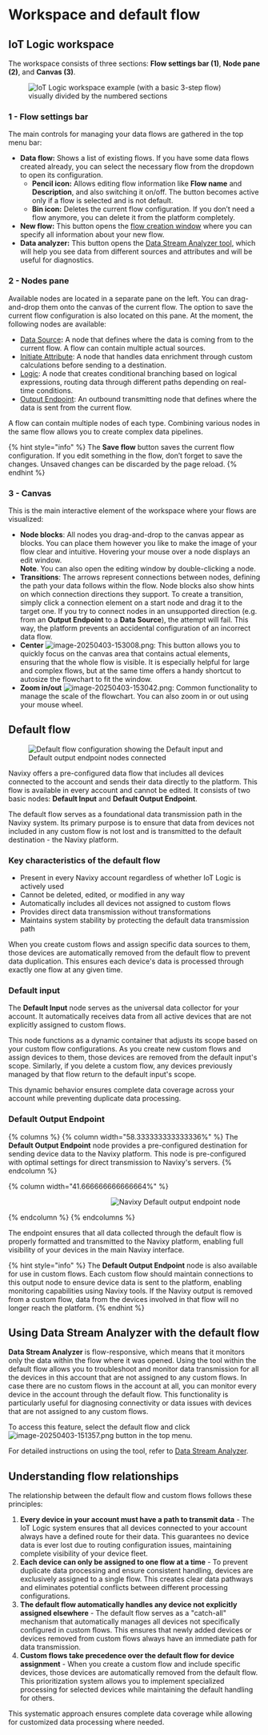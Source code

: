 # Workspace and default flow

## IoT Logic workspace

The workspace consists of three sections: **Flow settings bar (1)**, **Node pane (2)**, and **Canvas (3)**.

<figure><img src="../../../.gitbook/assets/IoT_Logic_workspace_example (1).webp" alt="IoT Logic workspace example (with a basic 3-step flow) visually divided by the numbered sections"><figcaption></figcaption></figure>

### 1 - Flow settings bar

The main controls for managing your data flows are gathered in the top menu bar:

* **Data flow:** Shows a list of existing flows. If you have some data flows created already, you can select the necessary flow from the dropdown to open its configuration.
  * **Pencil icon:** Allows editing flow information like **Flow name** and **Description**, and also switching it on/off. The button becomes active only if a flow is selected and is not default.
  * **Bin icon:** Deletes the current flow configuration. If you don’t need a flow anymore, you can delete it from the platform completely.
* **New flow:** This button opens the [flow creation window](flow-management/) where you can specify all information about your new flow.
* **Data analyzer:** This button opens the [Data Stream Analyzer tool](data-stream-analyzer.md), which will help you see data from different sources and attributes and will be useful for diagnostics.

### 2 - Nodes pane

Available nodes are located in a separate pane on the left. You can drag-and-drop them onto the canvas of the current flow. The option to save the current flow configuration is also located on this pane. At the moment, the following nodes are available:

* [Data Source](flow-management/data-source-node.md)**:** A node that defines where the data is coming from to the current flow. A flow can contain multiple actual sources.
* [Initiate Attribute](flow-management/initiate-attribute-node/): A node that handles data enrichment through custom calculations before sending to a destination.
* [Logic](flow-management/logic-node/): A node that creates conditional branching based on logical expressions, routing data through different paths depending on real-time conditions.
* [Output Endpoint](flow-management/output-endpoint-node.md): An outbound transmitting node that defines where the data is sent from the current flow.

A flow can contain multiple nodes of each type. Combining various nodes in the same flow allows you to create complex data pipelines.

{% hint style="info" %}
The **Save flow** button saves the current flow configuration. If you edit something in the flow, don’t forget to save the changes. Unsaved changes can be discarded by the page reload.
{% endhint %}

### 3 - Canvas

This is the main interactive element of the workspace where your flows are visualized:

* **Node blocks**: All nodes you drag-and-drop to the canvas appear as blocks. You can place them however you like to make the image of your flow clear and intuitive. Hovering your mouse over a node displays an edit window.\
  **Note**. You can also open the editing window by double-clicking a node.
* **Transitions**: The arrows represent connections between nodes, defining the path your data follows within the flow. Node blocks also show hints on which connection directions they support. To create a transition, simply click a connection element on a start node and drag it to the target one. If you try to connect nodes in an unsupported direction (e.g. from an **Output Endpoint** to a **Data Source**), the attempt will fail. This way, the platform prevents an accidental configuration of an incorrect data flow.
* **Center** <img src="attachments/image-20250403-153008.png" alt="image-20250403-153008.png" data-size="line">: This button allows you to quickly focus on the canvas area that contains actual elements, ensuring that the whole flow is visible. It is especially helpful for large and complex flows, but at the same time offers a handy shortcut to autosize the flowchart to fit the window.
* **Zoom in/out** <img src="attachments/image-20250403-153042.png" alt="image-20250403-153042.png" data-size="line">: Common functionality to manage the scale of the flowchart. You can also zoom in or out using your mouse wheel.

## Default flow

<figure><img src="attachments/default-flow.webp" alt="Default flow configuration showing the Default input and Default output endpoint nodes connected"><figcaption></figcaption></figure>

Navixy offers a pre-configured data flow that includes all devices connected to the account and sends their data directly to the platform. This flow is available in every account and cannot be edited. It consists of two basic nodes: **Default Input** and **Default Output Endpoint**.

The default flow serves as a foundational data transmission path in the Navixy system. Its primary purpose is to ensure that data from devices not included in any custom flow is not lost and is transmitted to the default destination - the Navixy platform.

### Key characteristics of the default flow

* Present in every Navixy account regardless of whether IoT Logic is actively used
* Cannot be deleted, edited, or modified in any way
* Automatically includes all devices not assigned to custom flows
* Provides direct data transmission without transformations
* Maintains system stability by protecting the default data transmission path

When you create custom flows and assign specific data sources to them, those devices are automatically removed from the default flow to prevent data duplication. This ensures each device's data is processed through exactly one flow at any given time.

### Default input

The **Default Input** node serves as the universal data collector for your account. It automatically receives data from all active devices that are not explicitly assigned to custom flows.

This node functions as a dynamic container that adjusts its scope based on your custom flow configurations. As you create new custom flows and assign devices to them, those devices are removed from the default input's scope. Similarly, if you delete a custom flow, any devices previously managed by that flow return to the default input's scope.

This dynamic behavior ensures complete data coverage across your account while preventing duplicate data processing.

### Default Output Endpoint

{% columns %}
{% column width="58.333333333333336%" %}
The **Default Output Endpoint** node provides a pre-configured destination for sending device data to the Navixy platform. This node is pre-configured with optimal settings for direct transmission to Navixy's servers.
{% endcolumn %}

{% column width="41.666666666666664%" %}
<div align="right"><figure><img src="attachments/image-20250403-151042.png" alt="Navixy Default output endpoint node"><figcaption></figcaption></figure></div>
{% endcolumn %}
{% endcolumns %}

The endpoint ensures that all data collected through the default flow is properly formatted and transmitted to the Navixy platform, enabling full visibility of your devices in the main Navixy interface.

{% hint style="info" %}
The **Default Output Endpoint** node is also available for use in custom flows. Each custom flow should maintain connections to this output node to ensure device data is sent to the platform, enabling monitoring capabilities using Navixy tools. If the Navixy output is removed from a custom flow, data from the devices involved in that flow will no longer reach the platform.
{% endhint %}

## Using Data Stream Analyzer with the default flow

**Data Stream Analyzer** is flow-responsive, which means that it monitors only the data within the flow where it was opened. Using the tool within the default flow allows you to troubleshoot and monitor data transmission for all the devices in this account that are not assigned to any custom flows. In case there are no custom flows in the account at all, you can monitor every device in the account through the default flow. This functionality is particularly useful for diagnosing connectivity or data issues with devices that are not assigned to any custom flows.

To access this feature, select the default flow and click <img src="attachments/image-20250403-151357.png" alt="image-20250403-151357.png" data-size="line"> button in the top menu.

For detailed instructions on using the tool, refer to [Data Stream Analyzer](data-stream-analyzer.md).

## Understanding flow relationships

The relationship between the default flow and custom flows follows these principles:

1. **Every device in your account must have a path to transmit data** - The IoT Logic system ensures that all devices connected to your account always have a defined route for their data. This guarantees no device data is ever lost due to routing configuration issues, maintaining complete visibility of your device fleet.
2. **Each device can only be assigned to one flow at a time** - To prevent duplicate data processing and ensure consistent handling, devices are exclusively assigned to a single flow. This creates clear data pathways and eliminates potential conflicts between different processing configurations.
3. **The default flow automatically handles any device not explicitly assigned elsewhere** - The default flow serves as a "catch-all" mechanism that automatically manages all devices not specifically configured in custom flows. This ensures that newly added devices or devices removed from custom flows always have an immediate path for data transmission.
4. **Custom flows take precedence over the default flow for device assignment** - When you create a custom flow and include specific devices, those devices are automatically removed from the default flow. This prioritization system allows you to implement specialized processing for selected devices while maintaining the default handling for others.

This systematic approach ensures complete data coverage while allowing for customized data processing where needed.
